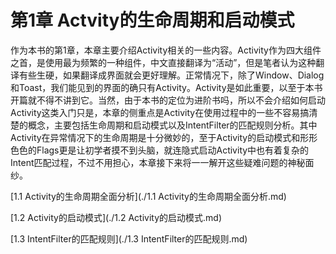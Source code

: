 # 第1章 Actvity的生命周期和启动模式

作为本书的第1章，本章主要介绍Activity相关的一些内容。Activity作为四大组件之首，是使用最为频繁的一种组件，中文直接翻译为“活动”，但是笔者认为这种翻译有些生硬，如果翻译成界面就会更好理解。正常情况下，除了Window、Dialog和Toast，我们能见到的界面的确只有Activity。Activity是如此重要，以至于本书开篇就不得不讲到它。当然，由于本书的定位为进阶书吗，所以不会介绍如何启动Activity这类入门只是，本章的侧重点是Activity在使用过程中的一些不容易搞清楚的概念，主要包括生命周期和启动模式以及IntentFilter的匹配规则分析。其中Activity在异常情况下的生命周期是十分微妙的，至于Activity的启动模式和形形色色的Flags更是让初学者摸不到头脑，就连隐式启动Activity中也有着复杂的Intent匹配过程，不过不用担心，本章接下来将一一解开这些疑难问题的神秘面纱。

[1.1 Activity的生命周期全面分析](./1.1 Activity的生命周期全面分析.md)

[1.2 Activity的启动模式](./1.2 Activity的启动模式.md)

[1.3 IntentFilter的匹配规则](./1.3 IntentFilter的匹配规则.md)